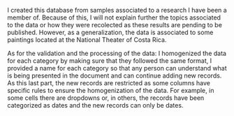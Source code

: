 I created this database from samples associated to a research I have been a member of. Because of this, I will not explain further the topics associated to the data or how they were recolected as these results are pending to be published. However, as a generalization, the data is associated to some paintings located at the National Theater of Costa Rica. 

As for the validation and the processing of the data: I homogenized the data for each category by making sure that they followed the same format, I provided a name for each category so that any person can understand what is being presented in the document and can continue adding new records. As this last part, the new records are restricted as some columns have specific rules to ensure the homogenization of the data. For example, in some cells there are dropdowns or, in others, the records have been categorized as dates and the new records can only be dates. 

